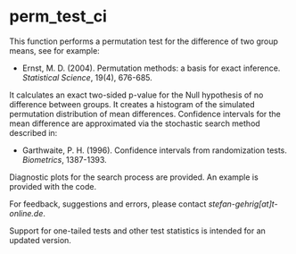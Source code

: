 # perm_test_ci
This function performs a permutation test for the difference of two group means, 
see for example:

+ Ernst, M. D. (2004). Permutation methods: a basis for exact inference.                            
*Statistical Science*, 19(4), 676-685.
                                                              
It calculates an exact two-sided p-value for the Null hypothesis of no difference between groups.
It creates a histogram of the simulated permutation distribution of mean differences.
Confidence intervals for the mean difference are approximated via the stochastic search 
method described in:

+ Garthwaite, P. H. (1996). Confidence intervals from randomization tests.                          
*Biometrics*, 1387-1393.

Diagnostic plots for the search process are provided. An example is provided with the code.

For feedback, suggestions and errors, please contact *stefan-gehrig[at]t-online.de*.

Support for one-tailed tests and other test statistics is intended for an updated version.
